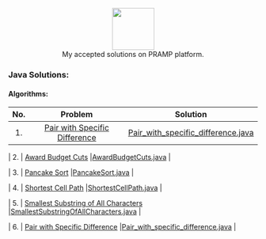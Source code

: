 <p align="center">
    <a href="https://www.hackerrank.com/jagrit_07">
        <img height=85 src="https://wicc.cornell.edu/img/pramp.png">
    </a>
    <br>My accepted solutions on PRAMP platform.
</p>


### Java Solutions:

#### Algorithms:


| No. |                                                              Problem                                                              |                                                                                  Solution                                                                                 |
|:---------:|:-----------------------------------------------------------------------------------------------------------------------------------:|:-------------------------------------------------------------------------------------------------------------------------------------------------------------------------:|
| 1. | [Pair with Specific Difference](https://www.pramp.com)                                                         |[Pair_with_specific_difference.java](https://github.com/Jagrit29/Pramp_Java_Solutions/blob/master/Pramp/Codes/Pair_with_specific_difference.java)                          |

| 2. | [Award Budget Cuts](https://www.pramp.com)                                                         |[AwardBudgetCuts.java](https://github.com/Jagrit29/Pramp_Java_Solutions/blob/master/Pramp/Codes/AwardBudgetCuts.java)                          |

| 3. | [Pancake Sort](https://www.pramp.com)                                                         |[PancakeSort.java](https://github.com/Jagrit29/Pramp_Java_Solutions/blob/master/Pramp/Codes/PancakeSort.java)                          |

| 4. | [Shortest Cell Path](https://www.pramp.com)                                                         |[ShortestCellPath.java](https://github.com/Jagrit29/Pramp_Java_Solutions/blob/master/Pramp/Codes/ShortestCellPath.java)                          |

| 5. | [Smallest Substring of All Characters](https://www.pramp.com)                                                         |[SmallestSubstringOfAllCharacters.java](https://github.com/Jagrit29/Pramp_Java_Solutions/blob/master/Pramp/Codes/SmallestSubstringOfAllCharacters.java)                          |

| 6. | [Pair with Specific Difference](https://www.pramp.com)                                                         |[Pair_with_specific_difference.java](https://github.com/Jagrit29/Pramp_Java_Solutions/blob/master/Pramp/Codes/Pair_with_specific_difference.java)                          |




